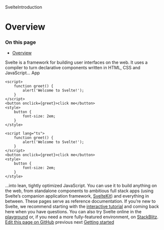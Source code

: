 SvelteIntroduction

# Overview

### On this page

- [Overview](https://svelte.dev/docs/svelte/</docs/svelte/overview>)

Svelte is a framework for building user interfaces on the web. It uses a compiler to turn declarative components written in HTML, CSS and JavaScript...
App

```
<script>
	function greet() {
		alert('Welcome to Svelte!');
	}
</script>
<button onclick={greet}>click me</button>
<style>
	button {
		font-size: 2em;
	}
</style>
```

```
<script lang="ts">
	function greet() {
		alert('Welcome to Svelte!');
	}
</script>
<button onclick={greet}>click me</button>
<style>
	button {
		font-size: 2em;
	}
</style>
```

...into lean, tightly optimized JavaScript.
You can use it to build anything on the web, from standalone components to ambitious full stack apps (using Svelte’s companion application framework, [SvelteKit](https://svelte.dev/docs/svelte/<../kit>)) and everything in between.
These pages serve as reference documentation. If you’re new to Svelte, we recommend starting with the [interactive tutorial](https://svelte.dev/docs/svelte/</tutorial>) and coming back here when you have questions.
You can also try Svelte online in the [playground](https://svelte.dev/docs/svelte/</playground>) or, if you need a more fully-featured environment, on [StackBlitz](https://svelte.dev/docs/svelte/<https:/sveltekit.new>).
[ Edit this page on GitHub](https://svelte.dev/docs/svelte/<https:/github.com/sveltejs/svelte/edit/main/documentation/docs/01-introduction/01-overview.md>)
previous next
[Getting started](https://svelte.dev/docs/svelte/</docs/svelte/getting-started>)
